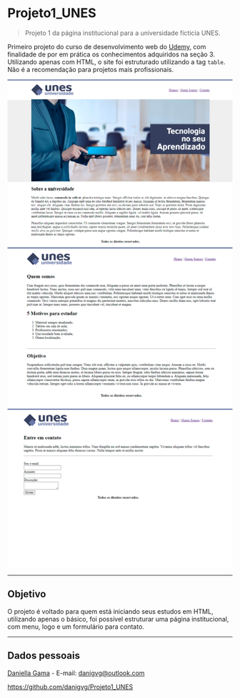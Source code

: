 # Projeto1_UNES
>Projeto 1 da página institucional para a universidade
>fícticia UNES.

Primeiro projeto do curso de desenvolvimento web do [Udemy](https://www.udemy.com/course/web-completo/), com finalidade de por em prática os conhecimentos adquiridos na seção 3. 
Utilizando apenas com HTML, o site foi estruturado utilizando a tag `table`. Não é a recomendação para projetos mais profissionais.
<br>

![Página incial](imagens/pagina1.png)
![Página quem somos](imagens/pagina2.png)
![Página contato](imagens/pagina3.png)

<hr>

## Objetivo

O projeto é voltado para quem está iniciando seus estudos em HTML, utilizando apenas o básico, foi possível estruturar uma página institucional, com menu, logo e um formulário para contato.

<hr>

## Dados pessoais

[Daniella Gama](https://www.linkedin.com/in/daniella-gomes-vieira-gama-71572718b/) - E-mail: danigvg@outlook.com

https://github.com/danigvg/Projeto1_UNES